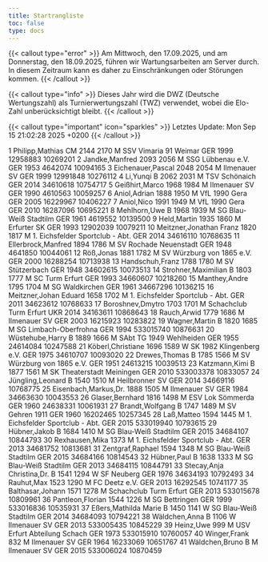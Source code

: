 ```yaml
---
title: Startrangliste
toc: false
type: docs
---
```


{{< callout type="error" >}}
Am Mittwoch, den 17.09.2025, und am Donnerstag, den 18.09.2025, führen wir Wartungsarbeiten am Server durch. In diesem Zeitraum kann es daher zu Einschränkungen oder Störungen kommen.
{{< /callout >}}

{{< callout type="info" >}}
Dieses Jahr wird die DWZ (Deutsche Wertungszahl) als Turnierwertungszahl (TWZ) verwendet, wobei die Elo-Zahl unberücksichtigt bleibt.
{{< /callout >}}

{{< callout type="important" icon="sparkles" >}}
Letztes Update:  Mon Sep 15 21:02:28 2025 +0200
{{< /callout >}}

<startrangliste>
1	Philipp,Mathias	CM	2144	2170	M	SSV Vimaria 91 Weimar	GER	1999	12958883	10269201
2	Jandke,Manfred		2093	2056	M	SSG Lübbenau e.V.	GER	1953	4642074	10094165
3	Eichenauer,Pascal		2048	2054	M	Ilmenauer SV	GER	1999	12991848	10276112
4	Li,Yunqi	B	2062	2031	M	TSV Schönaich	GER	2014	34610618	10754717
5	Geißhirt,Marco		1968	1984	M	Ilmenauer SV	GER	1990	4610563	10059257
6	Aniol,Adrian		1888	1950	M	VfL 1990 Gera	GER	2005	16229967	10406227
7	Aniol,Nico		1991	1949	M	VfL 1990 Gera	GER	2010	16287096	10695221
8	Mehlhorn,Uwe	B	1968	1939	M	SG Blau-Weiß Stadtilm	GER	1961	4619552	10139500
9	Held,Martin		1935	1860	M	Erfurter SK	GER	1993	12902039	10079211
10	Meitzner,Jonathan Franz		1820	1817	M	1. Eichsfelder Sportclub - Abt.	GER	2014	34616110	10768635
11	Ellerbrock,Manfred		1894	1786	M	SV Rochade Neuenstadt	GER	1948	4641850	10044061
12	Röß,Jonas		1881	1782	M	SV Würzburg von 1865 e.V.	GER	2000	16288254	10713938
13	Handschuh,Franz		1788	1780	M	SV Stützerbach	GER	1948	34602615	10073513
14	Strohner,Maximilian	B	1803	1777	M	SC Turm Erfurt	GER	1993	34660607	10218260
15	Manthey,Andre		1795	1704	M	SG Waldkirchen	GER	1961	34667296	10136215
16	Meitzner,Johan Eduard		1658	1702	M	1. Eichsfelder Sportclub - Abt.	GER	2011	34623612	10768633
17	Boroshnev,Dmytro		1703	1701	M	Schachclub Turm Erfurt	UKR	2014	34163611	10868643
18	Rauch,Arwid		1779	1686	M	Ilmenauer SV	GER	2003	16215923	10283822
19	Wagner,Martin	B	1820	1685	M	SG Limbach-Oberfrohna	GER	1994	533015740	10876631
20	Wüstehube,Harry	B	1889	1666	M	SAbt TG 1949 Wehlheiden	GER	1955	24614084	10247588
21	Köberl,Christiane		1696	1589	W	SK 1982 Klingenberg e.V.	GER	1975	34610707	10093020
22	Drewes,Thomas	B	1785	1566	M	SV Würzburg von 1865 e.V.	GER	1951	24613215	10039513
23	Katzmann,Kimi	B	1877	1561	M	SK Theaterstadt Meiningen	GER	2010	533003378	10833057
24	Jüngling,Leonard	B	1540	1510	M	Heilbronner SV	GER	2014	34669116	10768775
25	Eisenbach,Markus,Dr.		1888	1505	M	Ilmenauer SV	GER	1984	34663630	10043553
26	Glaser,Bernhard		1816	1498	M	ESV Lok Sömmerda	GER	1960	24638331	10061931
27	Brandt,Wolfgang	B	1747	1489	M	SV Gehren 1911	GER	1960	16202465	10257345
28	Laß,Matteo		1594	1445	M	1. Eichsfelder Sportclub - Abt.	GER	2015	533019940	10793615
29	Hübner,Jakob	B	1684	1410	M	SG Blau-Weiß Stadtilm	GER	2015	34684107	10844793
30	Rexhausen,Mika			1373	M	1. Eichsfelder Sportclub - Abt.	GER	2013	34681752	10813681
31	Zentgraf,Raphael		1594	1348	M	SG Blau-Weiß Stadtilm	GER	2015	34684166	10814543
32	Hübner,Paul	B	1638	1333	M	SG Blau-Weiß Stadtilm	GER	2013	34684115	10844791
33	Stecay,Anja Christina,Dr.	B	1541	1294	W	SF Neuberg	GER	1976	34634193	10792493
34	Rauhut,Max		1523	1290	M	FC Deetz e.V.	GER	2013	16292545	10741177
35	Balthasar,Johann		1571	1278	M	Schachclub Turm Erfurt	GER	2013	533015678	10809961
36	Pantleon,Florian		1544	1226	M	SG Bettringen	GER	1999	533016836	10535931
37	Eßers,Mathilda Marie	B	1450	1141	W	SG Blau-Weiß Stadtilm	GER	2014	34684093	10794221
38	Wäldchen,Anna	B		1106	W	Ilmenauer SV	GER	2013	533005435	10845229
39	Heinz,Uwe			999	M	USV Erfurt Abteilung Schach	GER	1973	533015910	10760057
40	Winger,Frank			832	M	Ilmenauer SV	GER	1964	16233069	10651767
41	Wäldchen,Bruno	B			M	Ilmenauer SV	GER	2015	533006024	10870459
</startrangliste>
